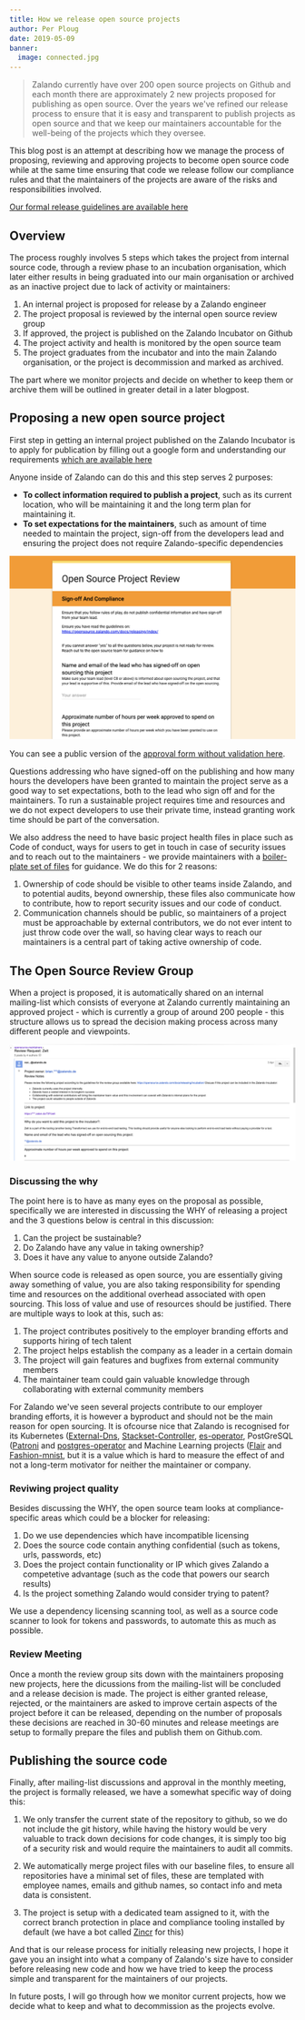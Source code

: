 ```yaml
---
title: How we release open source projects
author: Per Ploug
date: 2019-05-09
banner:
  image: connected.jpg
---
```

> Zalando currently have over 200 open source projects on Github and each month there are approximately 2 new projects proposed for publishing as open source.
> Over the years we've refined our release process to ensure that it is easy and transparent to publish projects as open source and that we keep
> our maintainers accountable for the well-being of the projects which they oversee.

This blog post is an attempt at describing how we manage the process of proposing, reviewing and approving projects to become open source code while at the same time ensuring that code we release follow our compliance rules and that the maintainers of the projects are aware of the risks and responsibilities involved.

[Our formal release guidelines are available here](https://opensource.zalando.com/docs/releasing/index/)

## Overview

The process roughly involves 5 steps which takes the project from internal source code, through a review phase to an incubation organisation, which later either results in being graduated into our main organisation or archived as an inactive project due to lack of activity or maintainers: 

1. An internal project is proposed for release by a Zalando engineer
2. The project proposal is reviewed by the internal open source review group
3. If approved, the project is published on the Zalando Incubator on Github
4. The project activity and health is monitored by the open source team
5. The project graduates from the incubator and into the main Zalando organisation, or the project is decommission and marked as archived.

The part where we monitor projects and decide on whether to keep them or archive them will be outlined in greater detail in a later blogpost. 

## Proposing a new open source project
First step in getting an internal project published on the Zalando Incubator is to apply for publication by filling out a google form and understanding our requirements [which are available here](https://opensource.zalando.com/docs/releasing/index/)

Anyone inside of Zalando can do this and this step serves 2 purposes:

- **To collect information required to publish a project**, such as its current location, who will be maintaining it and the long term plan for maintaining it. 
- **To set expectations for the maintainers**, such as amount of time needed to maintain the project, sign-off from the developers lead and ensuring the project does not require Zalando-specific dependencies

![Project Release Form](/assets/img/os-release-form.png)

You can see a public version of the [approval form without validation here](https://goo.gl/forms/9C4xlel5DlIK52Xw1).

Questions addressing who have signed-off on the publishing and how many hours the developers have been granted to maintain the project serve as a good way to set expectations, both to the lead who sign off and for the maintainers. To run a sustainable project requires time and resources and we do not expect developers to use their private time, instead granting work time should be part of the conversation. 

We also address the need to have basic project health files in place such as Code of conduct, ways for users to get in touch in case of security issues and to reach out to the maintainers - we provide maintainers with a [boiler-plate set of files](https://github.com/zalando-incubator/new-project) for guidance. We do this for 2 reasons:

1. Ownership of code should be visible to other teams inside Zalando, and to potential audits, beyond ownership, these files also communicate how to contribute, how to report security issues and our code of conduct. 
2. Communication channels should be public, so maintainers of a project must be approachable by external contributors, we do not ever intent to just throw code over the wall, so having clear ways to reach our maintainers is a central part of taking active ownership of code. 


## The Open Source Review Group
When a project is proposed, it is automatically shared on an internal mailing-list which consists of everyone at Zalando currently maintaining an approved project - which is currently a group of around 200 people - this structure allows us to spread the decision making process across many different people and viewpoints. 

![Review Group](/assets/img/review-group.png)


### Discussing the why
The point here is to have as many eyes on the proposal as possible, specifically we are interested in discussing the WHY of releasing a project and the 3 questions below is central in this discussion:

1. Can the project be sustainable?
2. Do Zalando have any value in taking ownership?
3. Does it have any value to anyone outside Zalando?

When source code is released as open source, you are essentially giving away something of value, you are also taking responsibility for spending time and resources on the additional overhead associated with open sourcing. This loss of value and use of resources should be justified. There are multiple ways to look at this, such as:

1. The project contributes positively to the employer branding efforts and supports hiring of tech talent
2. The project helps establish the company as a leader in a certain domain
3. The project will gain features and bugfixes from external community members
4. The maintainer team could gain valuable knowledge through collaborating with external community members

For Zalando we've seen several projects contribute to our employer branding efforts, it is however a byproduct and should not be the main reason for open sourcing. It is ofcourse nice that Zalando is recognised for its Kubernetes ([External-Dns](https://github.com/kubernetes-incubator/external-dns), [Stackset-Controller](https://github.com/zalando-incubator/stackset-controller), [es-operator](https://github.com/zalando-incubator/es-operator), PostGreSQL ([Patroni](https://github.com/zalando/patroni) and [postgres-operator](https://github.com/zalando/postgres-operator) and Machine Learning projects ([Flair](https://github.com/zalandoresearch/flair) and [Fashion-mnist](https://github.com/zalandoresearch/fashion-mnist), but it is a value which is hard to measure the effect of and not a long-term motivator for neither the maintainer or company. 

### Reviwing project quality
Besides discussing the WHY, the open source team looks at compliance-specific areas which could be a blocker for releasing:

1. Do we use dependencies which have incompatible licensing
2. Does the source code contain anything confidential (such as tokens, urls, passwords, etc) 
3. Does the project contain functionality or IP which gives Zalando a competetive advantage (such as the code that powers our search results)
4. Is the project something Zalando would consider trying to patent?

We use a dependency licensing scanning tool, as well as a source code scanner to look for tokens and passwords, to automate this as much as possible.

### Review Meeting
Once a month the review group sits down with the maintainers proposing new projects, here the dicussions from the mailing-list will be concluded and a release decision is made. The project is either granted release, rejected, or the maintainers are asked to improve certain aspects of the project before it can be released, depending on the number of proposals these decisions are reached in 30-60 minutes and release meetings are setup to formally prepare the files and publish them on Github.com.


## Publishing the source code
Finally, after mailing-list discussions and approval in the monthly meeting, the project is formally released, we have a somewhat specific way of doing this:

1. We only transfer the current state of the repository to github, so we do not include the git history, while having the history would be very valuable to track down decisions for code changes, it is simply too big of a security risk and would require the maintainers to audit all commits.

2. We automatically merge project files with our baseline files, to ensure all repositories have a minimal set of files, these are templated with employee names, emails and github names, so contact info and meta data is consistent. 

3. The project is setup with a dedicated team assigned to it, with the correct branch protection in place and compliance tooling installed by default (we have a bot called [Zincr](https://github.com/zalando-incubator/zincr) for this)


And that is our release process for initially releasing new projects, I hope it gave you an insight into what a company of Zalando's size have to consider before releasing new code and how we have tried to keep the process simple and transparent for the maintainers of our projects. 

In future posts, I will go through how we monitor current projects, how we decide what to keep and what to decommission as the projects evolve.
